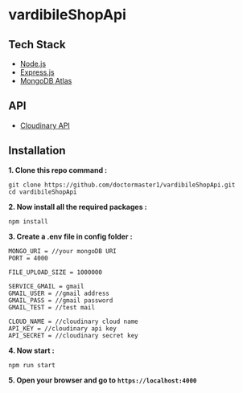 # vardibileShopApi

## Tech Stack 
- [Node.js](https://nodejs.org/en/)
- [Express.js](https://expressjs.com/)
- [MongoDB Atlas](https://www.mongodb.com/cloud/atlas)

## API
- [Cloudinary API](https://cloudinary.com/)

## Installation
**1. Clone this repo command :**
```
git clone https://github.com/doctormaster1/vardibileShopApi.git
cd vardibileShopApi
```

**2. Now install all the required packages :**
```
npm install
```

**3. Create a .env file in config folder :**
```
MONGO_URI = //your mongoDB URI
PORT = 4000

FILE_UPLOAD_SIZE = 1000000

SERVICE_GMAIL = gmail
GMAIL_USER = //gmail address
GMAIL_PASS = //gmail password
GMAIL_TEST = //test mail

CLOUD_NAME = //cloudinary cloud name
API_KEY = //cloudinary api key
API_SECRET = //cloudinary secret key
```

**4. Now start :**
```
npm run start
```

**5. Open your browser and go to `https://localhost:4000`**
